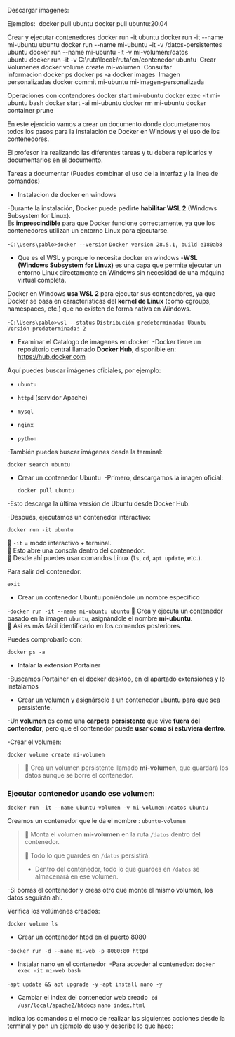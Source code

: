 
Descargar imagenes: 

Ejemplos:  docker pull ubuntu docker pull ubuntu:20.04 

Crear y ejecutar contenedores docker run -it ubuntu docker run -it --name mi-ubuntu ubuntu docker run --name mi-ubuntu -it -v /datos-persistentes ubuntu docker run --name mi-ubuntu -it -v mi-volumen:/datos ubuntu docker run -it -v C:\ruta\local:/ruta/en/contenedor ubuntu  Crear Volumenes docker volume create mi-volumen  Consultar informacion docker ps docker ps -a docker images  Imagen personalizadas docker commit mi-ubuntu mi-imagen-personalizada 

Operaciones con contendores docker start mi-ubuntu docker exec -it mi-ubuntu bash docker start -ai mi-ubuntu docker rm mi-ubuntu docker container prune 

En este ejercicio vamos a crear un documento donde documetaremos todos los pasos para la instalación de Docker en Windows y el uso de los contenedores.  

El profesor ira realizando las diferentes tareas y tu debera replicarlos y documentarlos en el documento. 

Tareas a documentar (Puedes combinar el uso de la interfaz y la linea de comandos) 

- Instalacion de docker en windows 

-Durante la instalación, Docker puede pedirte **habilitar WSL 2** (Windows Subsystem for Linux).  
Es **imprescindible** para que Docker funcione correctamente, ya que los contenedores utilizan un entorno Linux para ejecutarse.

-`C:\Users\pablo>docker --version`
`Docker version 28.5.1, build e180ab8`

    
- Que es el WSL y porque lo necesita docker en windows
-**WSL (Windows Subsystem for Linux)** es una capa que permite ejecutar un entorno Linux directamente en Windows sin necesidad de una máquina virtual completa.

Docker en Windows **usa WSL 2** para ejecutar sus contenedores, ya que Docker se basa en características del **kernel de Linux** (como cgroups, namespaces, etc.) que no existen de forma nativa en Windows.

-`C:\Users\pablo>wsl --status`
`Distribución predeterminada: Ubuntu`
`Versión predeterminada: 2`
    

- Examinar el Catalogo de imagenes en docker 
-Docker tiene un repositorio central llamado **Docker Hub**, disponible en:  https://hub.docker.com  

Aquí puedes buscar imágenes oficiales, por ejemplo:

- `ubuntu`
    
- `httpd` (servidor Apache)
    
- `mysql`
    
- `nginx`
    
- `python`

-También puedes buscar imágenes desde la terminal:

  `docker search ubuntu`

- Crear un contenedor Ubuntu 
-Primero, descargamos la imagen oficial:

  `docker pull ubuntu`

-Esto descarga la última versión de Ubuntu desde Docker Hub.

-Después, ejecutamos un contenedor interactivo:

`docker run -it ubuntu`

🔹 `-it` = modo interactivo + terminal.  
🔹 Esto abre una consola dentro del contenedor.  
🔹 Desde ahí puedes usar comandos Linux (`ls`, `cd`, `apt update`, etc.).

Para salir del contenedor:

`exit`

- Crear un contenedor Ubuntu poniéndole un nombre 
especifico

-`docker run -it --name mi-ubuntu ubuntu`
🔹 Crea y ejecuta un contenedor basado en la imagen `ubuntu`, asignándole el nombre **mi-ubuntu**.  
🔹 Así es más fácil identificarlo en los comandos posteriores.

Puedes comprobarlo con:

`docker ps -a`

- Intalar la extension Portainer 
    
-Buscamos Portainer en el docker desktop, en el apartado extensiones y lo instalamos

- Crear un volumen y asignárselo a un contenedor ubuntu para que sea persistente. 

-Un **volumen** es como una **carpeta persistente** que vive **fuera del contenedor**, pero que el contenedor puede **usar como si estuviera dentro**.

-Crear el volumen:

`docker volume create mi-volumen`

> 🔹 Crea un volumen persistente llamado **mi-volumen**, que guardará los datos aunque se borre el contenedor.

### Ejecutar contenedor usando ese volumen:

`docker run -it --name ubuntu-volumen -v mi-volumen:/datos ubuntu`

Creamos un contenedor que le da el nombre :
`ubuntu-volumen`

> 🔹 Monta el volumen **mi-volumen** en la ruta `/datos` dentro del contenedor.  
> 
> 🔹 Todo lo que guardes en `/datos` persistirá.
> 
> - Dentro del contenedor, todo lo que guardes en `/datos` se almacenará en ese volumen.
    
-Si borras el contenedor y creas otro que monte el mismo volumen, los datos seguirán ahí.

Verifica los volúmenes creados:

`docker volume ls`


- Crear un contenedor htpd en el puerto 8080 

-`docker run -d --name mi-web -p 8080:80 httpd`
    

- Instalar nano en el contenedor 
-Para acceder al contenedor:
`docker exec -it mi-web bash`

-`apt update && apt upgrade -y`
-`apt install nano -y`

    

- Cambiar el index del contenedor web creado 
    `cd /usr/local/apache2/htdocs`
    `nano index.html`


Indica los comandos o el modo de realizar las siguientes acciones desde la terminal y pon un ejemplo de uso y describe lo que hace:
